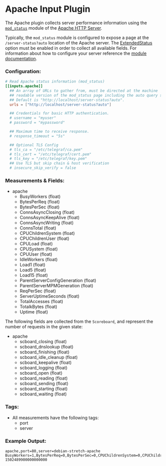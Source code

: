 # Apache Input Plugin

The Apache plugin collects server performance information using the [`mod_status`](https://httpd.apache.org/docs/2.4/mod/mod_status.html) module of the [Apache HTTP Server](https://httpd.apache.org/).

Typically, the `mod_status` module is configured to expose a page at the `/server-status?auto` location of the Apache server.  The [ExtendedStatus](https://httpd.apache.org/docs/2.4/mod/core.html#extendedstatus) option must be enabled in order to collect all available fields.  For information about how to configure your server reference the [module documentation](https://httpd.apache.org/docs/2.4/mod/mod_status.html#enable).

### Configuration:

```toml
# Read Apache status information (mod_status)
[[inputs.apache]]
  ## An array of URLs to gather from, must be directed at the machine
  ## readable version of the mod_status page including the auto query string.
  ## Default is "http://localhost/server-status?auto".
  urls = ["http://localhost/server-status?auto"]

  ## Credentials for basic HTTP authentication.
  # username = "myuser"
  # password = "mypassword"

  ## Maximum time to receive response.
  # response_timeout = "5s"

  ## Optional TLS Config
  # tls_ca = "/etc/telegraf/ca.pem"
  # tls_cert = "/etc/telegraf/cert.pem"
  # tls_key = "/etc/telegraf/key.pem"
  ## Use TLS but skip chain & host verification
  # insecure_skip_verify = false
```

### Measurements & Fields:

- apache
  - BusyWorkers (float)
  - BytesPerReq (float)
  - BytesPerSec (float)
  - ConnsAsyncClosing (float)
  - ConnsAsyncKeepAlive (float)
  - ConnsAsyncWriting (float)
  - ConnsTotal (float)
  - CPUChildrenSystem (float)
  - CPUChildrenUser (float)
  - CPULoad (float)
  - CPUSystem (float)
  - CPUUser (float)
  - IdleWorkers (float)
  - Load1 (float)
  - Load5 (float)
  - Load15 (float)
  - ParentServerConfigGeneration (float)
  - ParentServerMPMGeneration (float)
  - ReqPerSec (float)
  - ServerUptimeSeconds (float)
  - TotalAccesses (float)
  - TotalkBytes (float)
  - Uptime (float)

The following fields are collected from the `Scoreboard`, and represent the number of requests in the given state:

- apache
  - scboard_closing (float)
  - scboard_dnslookup (float)
  - scboard_finishing (float)
  - scboard_idle_cleanup (float)
  - scboard_keepalive (float)
  - scboard_logging (float)
  - scboard_open (float)
  - scboard_reading (float)
  - scboard_sending (float)
  - scboard_starting (float)
  - scboard_waiting (float)

### Tags:

- All measurements have the following tags:
    - port
    - server

### Example Output:

```
apache,port=80,server=debian-stretch-apache BusyWorkers=1,BytesPerReq=0,BytesPerSec=0,CPUChildrenSystem=0,CPUChildrenUser=0,CPULoad=0.00995025,CPUSystem=0.01,CPUUser=0.01,ConnsAsyncClosing=0,ConnsAsyncKeepAlive=0,ConnsAsyncWriting=0,ConnsTotal=0,IdleWorkers=49,Load1=0.01,Load15=0,Load5=0,ParentServerConfigGeneration=3,ParentServerMPMGeneration=2,ReqPerSec=0.00497512,ServerUptimeSeconds=201,TotalAccesses=1,TotalkBytes=0,Uptime=201,scboard_closing=0,scboard_dnslookup=0,scboard_finishing=0,scboard_idle_cleanup=0,scboard_keepalive=0,scboard_logging=0,scboard_open=100,scboard_reading=0,scboard_sending=1,scboard_starting=0,scboard_waiting=49 1502489900000000000
```
